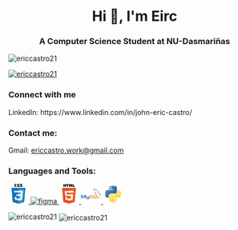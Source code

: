 <h1 align="center">Hi 👋, I'm Eirc</h1>
<h3 align="center">A Computer Science Student at NU-Dasmariñas</h3>

<p align="left"> <img src="https://komarev.com/ghpvc/?username=ericcastro21&label=Profile%20views&color=0e75b6&style=flat" alt="ericcastro21" /> </p>

<p align="left"> <a href="https://github.com/ryo-ma/github-profile-trophy"><img src="https://github-profile-trophy.vercel.app/?username=ericcastro21" alt="ericcastro21" /></a> </p>



<h3 align="left">Connect with me</h3><p> LinkedIn: https://www.linkedin.com/in/john-eric-castro/</p>
<h3 align="left">Contact me:</h3> <p>Gmail: <a href="mailto:ericcastro.work@gmail.com">ericcastro.work@gmail.com</a></p>
<p align="left">
</p>

<h3 align="left">Languages and Tools:</h3>
<p align="left"> <a href="https://www.w3schools.com/css/" target="_blank" rel="noreferrer"> <img src="https://raw.githubusercontent.com/devicons/devicon/master/icons/css3/css3-original-wordmark.svg" alt="css3" width="40" height="40"/> </a> <a href="https://www.figma.com/" target="_blank" rel="noreferrer"> <img src="https://www.vectorlogo.zone/logos/figma/figma-icon.svg" alt="figma" width="40" height="40"/> </a> <a href="https://www.w3.org/html/" target="_blank" rel="noreferrer"> <img src="https://raw.githubusercontent.com/devicons/devicon/master/icons/html5/html5-original-wordmark.svg" alt="html5" width="40" height="40"/> </a> <a href="https://www.mysql.com/" target="_blank" rel="noreferrer"> <img src="https://raw.githubusercontent.com/devicons/devicon/master/icons/mysql/mysql-original-wordmark.svg" alt="mysql" width="40" height="40"/> </a> <a href="https://www.python.org" target="_blank" rel="noreferrer"> <img src="https://raw.githubusercontent.com/devicons/devicon/master/icons/python/python-original.svg" alt="python" width="40" height="40"/> </a> </p>

<p><img align="left" src="https://github-readme-stats.vercel.app/api/top-langs?username=ericcastro21&show_icons=true&locale=en&layout=compact" alt="ericcastro21" /></p>

<p>&nbsp;<img align="center" src="https://github-readme-stats.vercel.app/api?username=ericcastro21&show_icons=true&locale=en" alt="ericcastro21" /></p>

